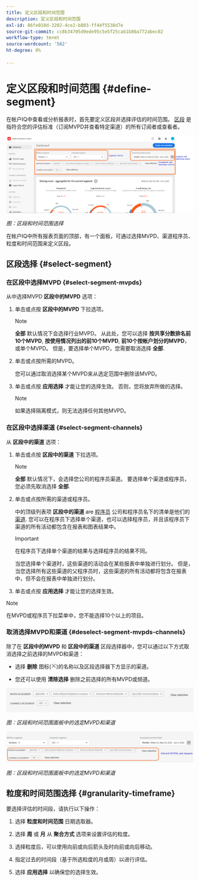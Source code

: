 ```yaml
---
title: 定义区段和时间范围
description: 定义区段和时间范围
exl-id: 86fe010d-3202-4ce2-b803-ff44f5538d7e
source-git-commit: cc8b34705d9ede95c5e5f25cab1b86a772abec02
workflow-type: tm+mt
source-wordcount: '562'
ht-degree: 0%

---
```


# 定义区段和时间范围 {#define-segment}

在帐户IQ中查看或分析报表时，首先要定义区段并选择评估的时间范围。 [区段](/help/AccountIQ/product-concepts.md#segmet-def) 是指符合您的评估标准（订阅MVPD并查看特定渠道）的所有订阅者或查看者。

![](assets/segment-panel.png)

*图：区段和时间范围选择*

在帐户IQ中所有报表页面的顶部，有一个面板，可通过选择MVPD、渠道程序员、粒度和时间范围来定义区段。

## 区段选择 {#select-segment}

### 在区段中选择MVPD {#select-segment-mvpds}

从中选择MVPD **区段中的MVPD** 选项：

1. 单击或点按 **区段中的MVPD** 下拉选项。

   >[!NOTE]
   >
   >**全部** 默认情况下会选择行业MVPD。 从此处，您可以选择 **按共享分数排名前10个MVPD**, **按使用情况列出的前10个MVPD**, **前10个按帐户划分的MVPD**，或单个MVPD。 但是，要选择单个MVPD，您需要取消选择 **全部**.

1. 单击或点按所需的MVPD。

   您可以通过取消选择某个MVPD来从选定范围中删除该MVPD。

1. 单击或点按 **应用选择** 才能让您的选择生效。 否则，您将放弃所做的选择。

   >[!NOTE]
   >
   >如果选择隔离模式，则无法选择任何其他MVPD。

### 在区段中选择渠道 {#select-segment-channels}

从 **区段中的渠道** 选项：

1. 单击或点按 **区段中的渠道** 下拉选项。

   >[!NOTE]
   >
   >**全部** 默认情况下，会选择您公司的程序员渠道。 要选择单个渠道或程序员，您必须先取消选择 **全部**.

1. 单击或点按所需的渠道或程序员。

   中的顶级列表项 **区段中的渠道** are [程序员](/help/AccountIQ/product-concepts.md#programmer-def) 公司和程序员名下的清单是他们的 [渠道](/help/AccountIQ/product-concepts.md#channel-def). 您可以在程序员下选择单个渠道，也可以选择程序员，并且该程序员下渠道的所有活动都包含在报表和图表结果中。

   <!--![](assets/programmer-channels.png)
   *Figure: Programmers and channels listed in channels selector*-->

   >[!IMPORTANT]
   >
   >在程序员下选择单个渠道的结果与选择程序员的结果不同。
   >
   >
   >当您选择单个渠道时，这些渠道的活动会在某些报表中单独进行划分。 但是，当您选择所有这些渠道的父程序员时，这些渠道的所有活动都将包含在报表中，但不会在报表中单独进行划分。

1. 单击或点按 **应用选择** 才能让您的选择生效。

>[!NOTE]
>
>在MVPD或程序员下拉菜单中，您不能选择10个以上的项目。

### 取消选择MVPD和渠道 {#deselect-segment-mvpds-channels}

除了在 **区段中的MVPD** 和 **区段中的渠道** 区段选择器中，您可以通过以下方式取消选择之前选择的MVPD和渠道：

* 选择 **删除** 图标(![删除图标](assets/remove-icon.png))的名称以及区段选择器下方显示的渠道。

* 您还可以使用 **清除选择** 删除之前选择的所有MVPD或频道。

![](assets/segment-panel-selection1.png)

*图：区段和时间范围面板中的选定MVPD和渠道*

![](assets/segment-panel-selection.png)

*图：区段和时间范围面板中的选定MVPD和渠道*

## 粒度和时间范围选择 {#granularity-timeframe}

要选择评估的时间段，请执行以下操作：

1. 选择 **粒度和时间范围** 日期选取器。

1. 选择 **周** 或 **月** 从 **聚合方式** 选项来设置评估的粒度。

   <!--![](assets/granularity-timeframe-weekwise.png)   *Figure: Date picker to select Granularity and time frame*-->

1. 选择粒度后，可以使用向前或向后箭头及时向前或向后移动。

1. 指定过去的时间段（基于所选粒度的月或周）以进行评估。

1. 选择 **应用选择** 以确保您的选择生效。
